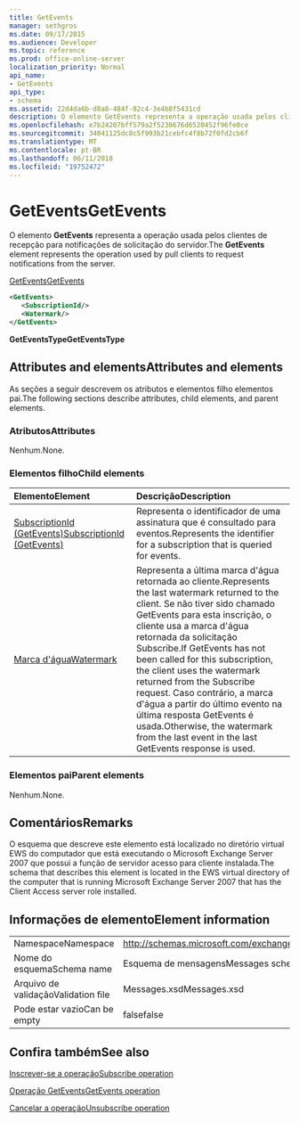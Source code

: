 ```yaml
---
title: GetEvents
manager: sethgros
ms.date: 09/17/2015
ms.audience: Developer
ms.topic: reference
ms.prod: office-online-server
localization_priority: Normal
api_name:
- GetEvents
api_type:
- schema
ms.assetid: 22d4da6b-d8a8-484f-82c4-3e4b8f5431cd
description: O elemento GetEvents representa a operação usada pelos clientes de recepção para notificações de solicitação do servidor.
ms.openlocfilehash: e7b24207bff579a2f5230676d6520452f96fe0ce
ms.sourcegitcommit: 34041125dc8c5f993b21cebfc4f8b72f0fd2cb6f
ms.translationtype: MT
ms.contentlocale: pt-BR
ms.lasthandoff: 06/11/2018
ms.locfileid: "19752472"
---
```

# <a name="getevents"></a><span data-ttu-id="880a2-103">GetEvents</span><span class="sxs-lookup"><span data-stu-id="880a2-103">GetEvents</span></span>

<span data-ttu-id="880a2-104">O elemento **GetEvents** representa a operação usada pelos clientes de recepção para notificações de solicitação do servidor.</span><span class="sxs-lookup"><span data-stu-id="880a2-104">The **GetEvents** element represents the operation used by pull clients to request notifications from the server.</span></span> 
  
[<span data-ttu-id="880a2-105">GetEvents</span><span class="sxs-lookup"><span data-stu-id="880a2-105">GetEvents</span></span>](getevents.md)
  
```xml
<GetEvents>
   <SubscriptionId/>
   <Watermark/>
</GetEvents>
```

 <span data-ttu-id="880a2-106">**GetEventsType**</span><span class="sxs-lookup"><span data-stu-id="880a2-106">**GetEventsType**</span></span>
## <a name="attributes-and-elements"></a><span data-ttu-id="880a2-107">Attributes and elements</span><span class="sxs-lookup"><span data-stu-id="880a2-107">Attributes and elements</span></span>

<span data-ttu-id="880a2-108">As seções a seguir descrevem os atributos e elementos filho elementos pai.</span><span class="sxs-lookup"><span data-stu-id="880a2-108">The following sections describe attributes, child elements, and parent elements.</span></span>
  
### <a name="attributes"></a><span data-ttu-id="880a2-109">Atributos</span><span class="sxs-lookup"><span data-stu-id="880a2-109">Attributes</span></span>

<span data-ttu-id="880a2-110">Nenhum.</span><span class="sxs-lookup"><span data-stu-id="880a2-110">None.</span></span>
  
### <a name="child-elements"></a><span data-ttu-id="880a2-111">Elementos filho</span><span class="sxs-lookup"><span data-stu-id="880a2-111">Child elements</span></span>

|<span data-ttu-id="880a2-112">**Elemento**</span><span class="sxs-lookup"><span data-stu-id="880a2-112">**Element**</span></span>|<span data-ttu-id="880a2-113">**Descrição**</span><span class="sxs-lookup"><span data-stu-id="880a2-113">**Description**</span></span>|
|:-----|:-----|
|[<span data-ttu-id="880a2-114">SubscriptionId (GetEvents)</span><span class="sxs-lookup"><span data-stu-id="880a2-114">SubscriptionId (GetEvents)</span></span>](subscriptionid-getevents.md) <br/> |<span data-ttu-id="880a2-115">Representa o identificador de uma assinatura que é consultado para eventos.</span><span class="sxs-lookup"><span data-stu-id="880a2-115">Represents the identifier for a subscription that is queried for events.</span></span>  <br/> |
|[<span data-ttu-id="880a2-116">Marca d'água</span><span class="sxs-lookup"><span data-stu-id="880a2-116">Watermark</span></span>](watermark.md) <br/> |<span data-ttu-id="880a2-117">Representa a última marca d'água retornada ao cliente.</span><span class="sxs-lookup"><span data-stu-id="880a2-117">Represents the last watermark returned to the client.</span></span> <span data-ttu-id="880a2-118">Se não tiver sido chamado GetEvents para esta inscrição, o cliente usa a marca d'água retornada da solicitação Subscribe.</span><span class="sxs-lookup"><span data-stu-id="880a2-118">If GetEvents has not been called for this subscription, the client uses the watermark returned from the Subscribe request.</span></span> <span data-ttu-id="880a2-119">Caso contrário, a marca d'água a partir do último evento na última resposta GetEvents é usada.</span><span class="sxs-lookup"><span data-stu-id="880a2-119">Otherwise, the watermark from the last event in the last GetEvents response is used.</span></span>  <br/> |
   
### <a name="parent-elements"></a><span data-ttu-id="880a2-120">Elementos pai</span><span class="sxs-lookup"><span data-stu-id="880a2-120">Parent elements</span></span>

<span data-ttu-id="880a2-121">Nenhum.</span><span class="sxs-lookup"><span data-stu-id="880a2-121">None.</span></span>
  
## <a name="remarks"></a><span data-ttu-id="880a2-122">Comentários</span><span class="sxs-lookup"><span data-stu-id="880a2-122">Remarks</span></span>

<span data-ttu-id="880a2-123">O esquema que descreve este elemento está localizado no diretório virtual EWS do computador que está executando o Microsoft Exchange Server 2007 que possui a função de servidor acesso para cliente instalada.</span><span class="sxs-lookup"><span data-stu-id="880a2-123">The schema that describes this element is located in the EWS virtual directory of the computer that is running Microsoft Exchange Server 2007 that has the Client Access server role installed.</span></span>
  
## <a name="element-information"></a><span data-ttu-id="880a2-124">Informações de elemento</span><span class="sxs-lookup"><span data-stu-id="880a2-124">Element information</span></span>

|||
|:-----|:-----|
|<span data-ttu-id="880a2-125">Namespace</span><span class="sxs-lookup"><span data-stu-id="880a2-125">Namespace</span></span>  <br/> |http://schemas.microsoft.com/exchange/services/2006/messages  <br/> |
|<span data-ttu-id="880a2-126">Nome do esquema</span><span class="sxs-lookup"><span data-stu-id="880a2-126">Schema name</span></span>  <br/> |<span data-ttu-id="880a2-127">Esquema de mensagens</span><span class="sxs-lookup"><span data-stu-id="880a2-127">Messages schema</span></span>  <br/> |
|<span data-ttu-id="880a2-128">Arquivo de validação</span><span class="sxs-lookup"><span data-stu-id="880a2-128">Validation file</span></span>  <br/> |<span data-ttu-id="880a2-129">Messages.xsd</span><span class="sxs-lookup"><span data-stu-id="880a2-129">Messages.xsd</span></span>  <br/> |
|<span data-ttu-id="880a2-130">Pode estar vazio</span><span class="sxs-lookup"><span data-stu-id="880a2-130">Can be empty</span></span>  <br/> |<span data-ttu-id="880a2-131">false</span><span class="sxs-lookup"><span data-stu-id="880a2-131">false</span></span>  <br/> |
   
## <a name="see-also"></a><span data-ttu-id="880a2-132">Confira também</span><span class="sxs-lookup"><span data-stu-id="880a2-132">See also</span></span>



[<span data-ttu-id="880a2-133">Inscrever-se a operação</span><span class="sxs-lookup"><span data-stu-id="880a2-133">Subscribe operation</span></span>](subscribe-operation.md)
  
[<span data-ttu-id="880a2-134">Operação GetEvents</span><span class="sxs-lookup"><span data-stu-id="880a2-134">GetEvents operation</span></span>](getevents-operation.md)
  
[<span data-ttu-id="880a2-135">Cancelar a operação</span><span class="sxs-lookup"><span data-stu-id="880a2-135">Unsubscribe operation</span></span>](unsubscribe-operation.md)

